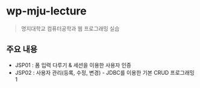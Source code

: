 wp-mju-lecture
==============
> 명지대학교 컴퓨터공학과 웹 프로그래밍 실습


주요 내용
---------

* JSP01 : 폼 입력 다루기 & 세션을 이용한 사용자 인증 
* JSP02 : 사용자 관리(등록, 수정, 변경) - JDBC를 이용한 기본 CRUD 프로그래밍1